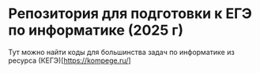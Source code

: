 # Репозитория для подготовки к ЕГЭ по информатике (2025 г)
Тут можно найти коды для большинства задач по информатике из ресурса (КЕГЭ)[https://kompege.ru/]
 
